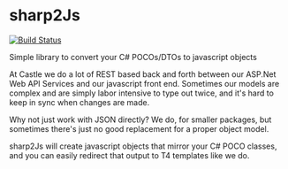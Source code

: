 # sharp2Js
[![Build Status](https://travis-ci.org/castle-it/sharp2Js.svg?branch=master)](https://travis-ci.org/castle-it/sharp2Js)

Simple library to convert your C# POCOs/DTOs to javascript objects

At Castle we do a lot of REST based back and forth between our ASP.Net Web API Services and our javascript front end.
Sometimes our models are complex and are simply labor intensive to type out twice, and it's hard to keep in sync when changes are made.

Why not just work with JSON directly?  We do, for smaller packages, but sometimes there's just no good replacement
for a proper object model.

sharp2Js will create javascript objects that mirror your C# POCO classes, and you can easily redirect that output to T4 templates like we do.

